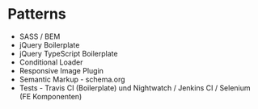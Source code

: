 # Patterns

* SASS / BEM
* jQuery Boilerplate 
* jQuery TypeScript Boilerplate
* Conditional Loader
* Responsive Image Plugin
* Semantic Markup - schema.org
* Tests - Travis CI (Boilerplate) und Nightwatch / Jenkins CI / Selenium (FE Komponenten)